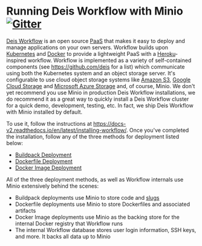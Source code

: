 # Running Deis Workflow with Minio [![Gitter](https://badges.gitter.im/Join%20Chat.svg)](https://gitter.im/minio/minio?utm_source=badge&utm_medium=badge&utm_campaign=pr-badge&utm_content=badge)

[Deis Workflow](https://deis.com/) is an open source [PaaS](https://en.wikipedia.org/wiki/Platform_as_a_service) that makes it easy to deploy and manage applications on your own servers. Workflow builds upon [Kubernetes](http://kubernetes.io/) and [Docker](https://www.docker.com/) to provide a lightweight PaaS with a [Heroku](https://www.heroku.com/)-inspired workflow. Workflow is implemented as a variety of self-contained components (see https://github.com/deis for a list) which communicate using both the Kubernetes system and an object storage server. It's configurable to use cloud object storage systems like [Amazon S3](https://aws.amazon.com/s3/), [Google Cloud Storage](https://cloud.google.com/storage/) and [Microsoft Azure Storage](https://azure.microsoft.com/en-us/services/storage/) and, of course, Minio. We don't yet recommend you use Minio in production Deis Workflow installations, we do recommend it as a great way to quickly install a Deis Workflow cluster for a quick demo, development, testing, etc. In fact, we ship Deis Workflow with Minio installed by default.

To use it, follow the instructions at https://docs-v2.readthedocs.io/en/latest/installing-workflow/. Once you've completed the installation, follow any of the three methods for deployment listed below:

- [Buildpack Deployment](https://docs-v2.readthedocs.io/en/latest/applications/using-buildpacks/)
- [Dockerfile Deployment](https://docs-v2.readthedocs.io/en/latest/applications/using-dockerfiles/)
- [Docker Image Deployment](https://docs-v2.readthedocs.io/en/latest/applications/using-docker-images/)

All of the three deployment methods, as well as Workflow internals use Minio extensively behind the scenes:

- Buildpack deployments use Minio to store code and [slugs](https://devcenter.heroku.com/articles/slug-compiler)
- Dockerfile deployments use Minio to store Dockerfiles and associated artifacts
- Docker Image deployments use Minio as the backing store for the internal Docker registry that Workflow runs
- The internal Workflow database stores user login information, SSH keys, and more. It backs all data up to Minio
